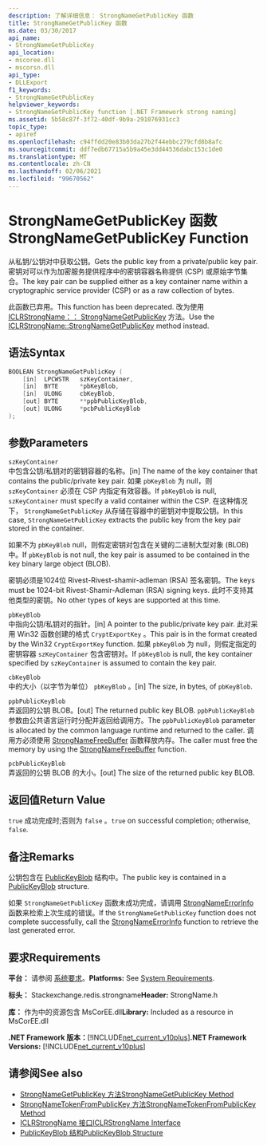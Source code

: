 ```yaml
---
description: 了解详细信息： StrongNameGetPublicKey 函数
title: StrongNameGetPublicKey 函数
ms.date: 03/30/2017
api_name:
- StrongNameGetPublicKey
api_location:
- mscoree.dll
- mscorsn.dll
api_type:
- DLLExport
f1_keywords:
- StrongNameGetPublicKey
helpviewer_keywords:
- StrongNameGetPublicKey function [.NET Framework strong naming]
ms.assetid: 5b58c87f-3f72-40df-9b9a-291076931cc3
topic_type:
- apiref
ms.openlocfilehash: c94ffdd20e83b03da27b2f44ebbc279cfd8b8afc
ms.sourcegitcommit: ddf7edb67715a5b9a45e3dd44536dabc153c1de0
ms.translationtype: MT
ms.contentlocale: zh-CN
ms.lasthandoff: 02/06/2021
ms.locfileid: "99670562"
---
```

# <a name="strongnamegetpublickey-function"></a><span data-ttu-id="38e71-103">StrongNameGetPublicKey 函数</span><span class="sxs-lookup"><span data-stu-id="38e71-103">StrongNameGetPublicKey Function</span></span>

<span data-ttu-id="38e71-104">从私钥/公钥对中获取公钥。</span><span class="sxs-lookup"><span data-stu-id="38e71-104">Gets the public key from a private/public key pair.</span></span> <span data-ttu-id="38e71-105">密钥对可以作为加密服务提供程序中的密钥容器名称提供 (CSP) 或原始字节集合。</span><span class="sxs-lookup"><span data-stu-id="38e71-105">The key pair can be supplied either as a key container name within a cryptographic service provider (CSP) or as a raw collection of bytes.</span></span>  
  
 <span data-ttu-id="38e71-106">此函数已弃用。</span><span class="sxs-lookup"><span data-stu-id="38e71-106">This function has been deprecated.</span></span> <span data-ttu-id="38e71-107">改为使用 [ICLRStrongName：： StrongNameGetPublicKey](../hosting/iclrstrongname-strongnamegetpublickey-method.md) 方法。</span><span class="sxs-lookup"><span data-stu-id="38e71-107">Use the [ICLRStrongName::StrongNameGetPublicKey](../hosting/iclrstrongname-strongnamegetpublickey-method.md) method instead.</span></span>  
  
## <a name="syntax"></a><span data-ttu-id="38e71-108">语法</span><span class="sxs-lookup"><span data-stu-id="38e71-108">Syntax</span></span>  
  
```cpp  
BOOLEAN StrongNameGetPublicKey (
    [in]  LPCWSTR   szKeyContainer,  
    [in]  BYTE      *pbKeyBlob,  
    [in]  ULONG     cbKeyBlob,  
    [out] BYTE      **ppbPublicKeyBlob,  
    [out] ULONG     *pcbPublicKeyBlob  
);  
```  
  
## <a name="parameters"></a><span data-ttu-id="38e71-109">参数</span><span class="sxs-lookup"><span data-stu-id="38e71-109">Parameters</span></span>  

 `szKeyContainer`  
 <span data-ttu-id="38e71-110">中包含公钥/私钥对的密钥容器的名称。</span><span class="sxs-lookup"><span data-stu-id="38e71-110">[in] The name of the key container that contains the public/private key pair.</span></span> <span data-ttu-id="38e71-111">如果 `pbKeyBlob` 为 null，则 `szKeyContainer` 必须在 CSP 内指定有效容器。</span><span class="sxs-lookup"><span data-stu-id="38e71-111">If `pbKeyBlob` is null, `szKeyContainer` must specify a valid container within the CSP.</span></span> <span data-ttu-id="38e71-112">在这种情况下， `StrongNameGetPublicKey` 从存储在容器中的密钥对中提取公钥。</span><span class="sxs-lookup"><span data-stu-id="38e71-112">In this case, `StrongNameGetPublicKey` extracts the public key from the key pair stored in the container.</span></span>  
  
 <span data-ttu-id="38e71-113">如果不为 `pbKeyBlob` null，则假定密钥对包含在关键的二进制大型对象 (BLOB) 中。</span><span class="sxs-lookup"><span data-stu-id="38e71-113">If `pbKeyBlob` is not null, the key pair is assumed to be contained in the key binary large object (BLOB).</span></span>  
  
 <span data-ttu-id="38e71-114">密钥必须是1024位 Rivest-Rivest-shamir-adleman (RSA) 签名密钥。</span><span class="sxs-lookup"><span data-stu-id="38e71-114">The keys must be 1024-bit Rivest-Shamir-Adleman (RSA) signing keys.</span></span> <span data-ttu-id="38e71-115">此时不支持其他类型的密钥。</span><span class="sxs-lookup"><span data-stu-id="38e71-115">No other types of keys are supported at this time.</span></span>  
  
 `pbKeyBlob`  
 <span data-ttu-id="38e71-116">中指向公钥/私钥对的指针。</span><span class="sxs-lookup"><span data-stu-id="38e71-116">[in] A pointer to the public/private key pair.</span></span> <span data-ttu-id="38e71-117">此对采用 Win32 函数创建的格式 `CryptExportKey` 。</span><span class="sxs-lookup"><span data-stu-id="38e71-117">This pair is in the format created by the Win32 `CryptExportKey` function.</span></span> <span data-ttu-id="38e71-118">如果 `pbKeyBlob` 为 null，则假定指定的密钥容器 `szKeyContainer` 包含密钥对。</span><span class="sxs-lookup"><span data-stu-id="38e71-118">If `pbKeyBlob` is null, the key container specified by `szKeyContainer` is assumed to contain the key pair.</span></span>  
  
 `cbKeyBlob`  
 <span data-ttu-id="38e71-119">中的大小（以字节为单位） `pbKeyBlob` 。</span><span class="sxs-lookup"><span data-stu-id="38e71-119">[in] The size, in bytes, of `pbKeyBlob`.</span></span>  
  
 `ppbPublicKeyBlob`  
 <span data-ttu-id="38e71-120">弄返回的公钥 BLOB。</span><span class="sxs-lookup"><span data-stu-id="38e71-120">[out] The returned public key BLOB.</span></span> <span data-ttu-id="38e71-121">`ppbPublicKeyBlob`参数由公共语言运行时分配并返回给调用方。</span><span class="sxs-lookup"><span data-stu-id="38e71-121">The `ppbPublicKeyBlob` parameter is allocated by the common language runtime and returned to the caller.</span></span> <span data-ttu-id="38e71-122">调用方必须使用 [StrongNameFreeBuffer](strongnamefreebuffer-function.md) 函数释放内存。</span><span class="sxs-lookup"><span data-stu-id="38e71-122">The caller must free the memory by using the [StrongNameFreeBuffer](strongnamefreebuffer-function.md) function.</span></span>  
  
 `pcbPublicKeyBlob`  
 <span data-ttu-id="38e71-123">弄返回的公钥 BLOB 的大小。</span><span class="sxs-lookup"><span data-stu-id="38e71-123">[out] The size of the returned public key BLOB.</span></span>  
  
## <a name="return-value"></a><span data-ttu-id="38e71-124">返回值</span><span class="sxs-lookup"><span data-stu-id="38e71-124">Return Value</span></span>  

 <span data-ttu-id="38e71-125">`true` 成功完成时;否则为 `false` 。</span><span class="sxs-lookup"><span data-stu-id="38e71-125">`true` on successful completion; otherwise, `false`.</span></span>  
  
## <a name="remarks"></a><span data-ttu-id="38e71-126">备注</span><span class="sxs-lookup"><span data-stu-id="38e71-126">Remarks</span></span>  

 <span data-ttu-id="38e71-127">公钥包含在 [PublicKeyBlob](publickeyblob-structure.md) 结构中。</span><span class="sxs-lookup"><span data-stu-id="38e71-127">The public key is contained in a [PublicKeyBlob](publickeyblob-structure.md) structure.</span></span>  
  
 <span data-ttu-id="38e71-128">如果 `StrongNameGetPublicKey` 函数未成功完成，请调用 [StrongNameErrorInfo](strongnameerrorinfo-function.md) 函数来检索上次生成的错误。</span><span class="sxs-lookup"><span data-stu-id="38e71-128">If the `StrongNameGetPublicKey` function does not complete successfully, call the [StrongNameErrorInfo](strongnameerrorinfo-function.md) function to retrieve the last generated error.</span></span>  
  
## <a name="requirements"></a><span data-ttu-id="38e71-129">要求</span><span class="sxs-lookup"><span data-stu-id="38e71-129">Requirements</span></span>  

 <span data-ttu-id="38e71-130">**平台：** 请参阅 [系统要求](../../get-started/system-requirements.md)。</span><span class="sxs-lookup"><span data-stu-id="38e71-130">**Platforms:** See [System Requirements](../../get-started/system-requirements.md).</span></span>  
  
 <span data-ttu-id="38e71-131">**标头：** Stackexchange.redis.strongname</span><span class="sxs-lookup"><span data-stu-id="38e71-131">**Header:** StrongName.h</span></span>  
  
 <span data-ttu-id="38e71-132">**库：** 作为中的资源包含 MsCorEE.dll</span><span class="sxs-lookup"><span data-stu-id="38e71-132">**Library:** Included as a resource in MsCorEE.dll</span></span>  
  
 <span data-ttu-id="38e71-133">**.NET Framework 版本：**[!INCLUDE[net_current_v10plus](../../../../includes/net-current-v10plus-md.md)]</span><span class="sxs-lookup"><span data-stu-id="38e71-133">**.NET Framework Versions:** [!INCLUDE[net_current_v10plus](../../../../includes/net-current-v10plus-md.md)]</span></span>  
  
## <a name="see-also"></a><span data-ttu-id="38e71-134">请参阅</span><span class="sxs-lookup"><span data-stu-id="38e71-134">See also</span></span>

- [<span data-ttu-id="38e71-135">StrongNameGetPublicKey 方法</span><span class="sxs-lookup"><span data-stu-id="38e71-135">StrongNameGetPublicKey Method</span></span>](../hosting/iclrstrongname-strongnamegetpublickey-method.md)
- [<span data-ttu-id="38e71-136">StrongNameTokenFromPublicKey 方法</span><span class="sxs-lookup"><span data-stu-id="38e71-136">StrongNameTokenFromPublicKey Method</span></span>](../hosting/iclrstrongname-strongnametokenfrompublickey-method.md)
- [<span data-ttu-id="38e71-137">ICLRStrongName 接口</span><span class="sxs-lookup"><span data-stu-id="38e71-137">ICLRStrongName Interface</span></span>](../hosting/iclrstrongname-interface.md)
- [<span data-ttu-id="38e71-138">PublicKeyBlob 结构</span><span class="sxs-lookup"><span data-stu-id="38e71-138">PublicKeyBlob Structure</span></span>](publickeyblob-structure.md)
